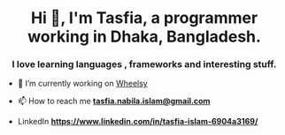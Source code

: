 

<!--
**TasfiaIslam/TasfiaIslam** is a ✨ _special_ ✨ repository because its `README.md` (this file) appears on your GitHub profile.

Here are some ideas to get you started:
-->

<h1 align="center">Hi 👋, I'm Tasfia, a programmer working in Dhaka, Bangladesh.</h1>
<h3 align="center">I love learning languages , frameworks and interesting stuff.</h3>

- 🔭 I’m currently working on [Wheelsy](https://github.com/TasfiaIslam/wheelsy)

- 📫 How to reach me **tasfia.nabila.islam@gmail.com**
- LinkedIn **https://www.linkedin.com/in/tasfia-islam-6904a3169/**


